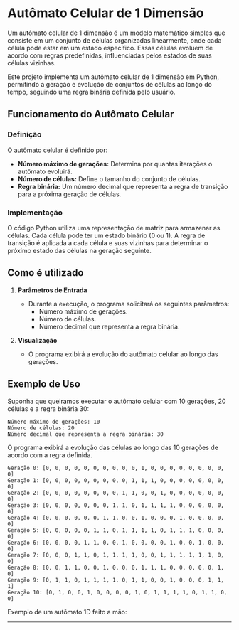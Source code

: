 # Autômato Celular de 1 Dimensão

Um autômato celular de 1 dimensão é um modelo matemático simples que consiste em um conjunto de células organizadas linearmente, onde cada célula pode estar em um estado específico. Essas células evoluem de acordo com regras predefinidas, influenciadas pelos estados de suas células vizinhas.

Este projeto implementa um autômato celular de 1 dimensão em Python, permitindo a geração e evolução de conjuntos de células ao longo do tempo, seguindo uma regra binária definida pelo usuário.

## Funcionamento do Autômato Celular

### Definição
O autômato celular é definido por:

- **Número máximo de gerações:** Determina por quantas iterações o autômato evoluirá.
- **Número de células:** Define o tamanho do conjunto de células.
- **Regra binária:** Um número decimal que representa a regra de transição para a próxima geração de células.

### Implementação
O código Python utiliza uma representação de matriz para armazenar as células. Cada célula pode ter um estado binário (0 ou 1). A regra de transição é aplicada a cada célula e suas vizinhas para determinar o próximo estado das células na geração seguinte.

## Como é utilizado

1. **Parâmetros de Entrada**
    - Durante a execução, o programa solicitará os seguintes parâmetros:
        - Número máximo de gerações.
        - Número de células.
        - Número decimal que representa a regra binária.

2. **Visualização**
    - O programa exibirá a evolução do autômato celular ao longo das gerações.

## Exemplo de Uso

Suponha que queiramos executar o autômato celular com 10 gerações, 20 células e a regra binária 30:

```
Número máximo de gerações: 10
Número de células: 20
Número decimal que representa a regra binária: 30
```

O programa exibirá a evolução das células ao longo das 10 gerações de acordo com a regra definida.

```
Geração 0: [0, 0, 0, 0, 0, 0, 0, 0, 0, 0, 1, 0, 0, 0, 0, 0, 0, 0, 0, 0]
Geração 1: [0, 0, 0, 0, 0, 0, 0, 0, 0, 1, 1, 1, 0, 0, 0, 0, 0, 0, 0, 0]
Geração 2: [0, 0, 0, 0, 0, 0, 0, 0, 1, 1, 0, 0, 1, 0, 0, 0, 0, 0, 0, 0]
Geração 3: [0, 0, 0, 0, 0, 0, 0, 1, 1, 0, 1, 1, 1, 1, 0, 0, 0, 0, 0, 0]
Geração 4: [0, 0, 0, 0, 0, 0, 1, 1, 0, 0, 1, 0, 0, 0, 1, 0, 0, 0, 0, 0]
Geração 5: [0, 0, 0, 0, 0, 1, 1, 0, 1, 1, 1, 1, 0, 1, 1, 1, 0, 0, 0, 0]
Geração 6: [0, 0, 0, 0, 1, 1, 0, 0, 1, 0, 0, 0, 0, 1, 0, 0, 1, 0, 0, 0]
Geração 7: [0, 0, 0, 1, 1, 0, 1, 1, 1, 1, 0, 0, 1, 1, 1, 1, 1, 1, 0, 0]
Geração 8: [0, 0, 1, 1, 0, 0, 1, 0, 0, 0, 1, 1, 1, 0, 0, 0, 0, 0, 1, 0]
Geração 9: [0, 1, 1, 0, 1, 1, 1, 1, 0, 1, 1, 0, 0, 1, 0, 0, 0, 1, 1, 1]
Geração 10: [0, 1, 0, 0, 1, 0, 0, 0, 0, 1, 0, 1, 1, 1, 1, 0, 1, 1, 0, 0]
```

Exemplo de um autômato 1D feito a mão:

---
